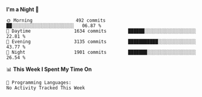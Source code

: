 <!--START_SECTION:waka-->
**I'm a Night 🦉** 

```text
🌞 Morning                492 commits         ██░░░░░░░░░░░░░░░░░░░░░░░   06.87 % 
🌆 Daytime                1634 commits        ██████░░░░░░░░░░░░░░░░░░░   22.81 % 
🌃 Evening                3135 commits        ███████████░░░░░░░░░░░░░░   43.77 % 
🌙 Night                  1901 commits        ███████░░░░░░░░░░░░░░░░░░   26.54 % 
```


📊 **This Week I Spent My Time On** 

```text
💬 Programming Languages: 
No Activity Tracked This Week
```


<!--END_SECTION:waka-->
